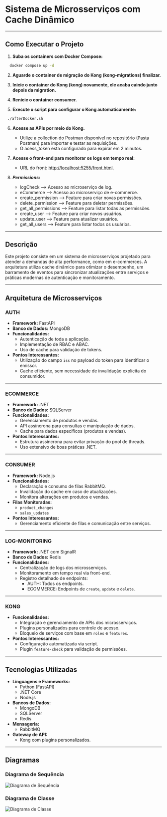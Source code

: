 # Sistema de Microsserviços com Cache Dinâmico

---

## Como Executar o Projeto

1. **Suba os containers com Docker Compose:**
 ```bash
   docker compose up -d
```

2. **Aguarde o container de migração do Kong (kong-migrations) finalizar.**

3. **Inicie o container do Kong (kong) novamente, ele acaba caindo junto depois da migration.**

4. **Renicie o container consumer.**

5. **Execute o script para configurar o Kong automaticamente:**
  ```bash
   ./afterDocker.sh
  ```

6. **Acesse as APIs por meio do Kong.**
   - Utilize a collection do Postman disponível no repositório (Pasta Postman) para importar e testar as requisições.
   - O acess_token esta configurado para expirar em 2 minutos.

7. **Acesse o front-end para monitorar os logs em tempo real:**
   - URL do front: [http://localhost:5255/front.html](http://localhost:5255/front.html).

8. ***Permissions:***
   - logCheck --> Acesso ao microserviço de log.
   - eCommerce --> Acesso ao microserviço de e-commerce.
   - create_permission --> Feature para criar novas permissões.
   - delete_permission --> Feature para deletar permissões.
   - get_all_permissions --> Feature para listar todas as permissões.
   - create_user --> Feature para criar novos usuários.
   - update_user --> Feature para atualizar usuários.
   - get_all_users --> Feature para listar todos os usuários.
---

## Descrição
Este projeto consiste em um sistema de microsserviços projetado para atender a demandas de alta performance, como em e-commerces. A arquitetura utiliza cache dinâmico para otimizar o desempenho, um barramento de eventos para sincronizar atualizações entre serviços e práticas modernas de autenticação e monitoramento.

---

## Arquitetura de Microsserviços

### **AUTH**
- **Framework:** FastAPI
- **Banco de Dados:** MongoDB
- **Funcionalidades:**
  - Autenticação de toda a aplicação.
  - Implementação de RBAC e ABAC.
  - Uso de cache para validação de tokens.
- **Pontos Interessantes:**
  - Utilização do campo `iss` no payload do token para identificar o emissor.
  - Cache eficiente, sem necessidade de invalidação explícita do consumidor.

---

### **ECOMMERCE**
- **Framework:** .NET
- **Banco de Dados:** SQLServer
- **Funcionalidades:**
  - Gerenciamento de produtos e vendas.
  - API assíncrona para consultas e manipulação de dados.
  - Cache para dados específicos (produtos e vendas).
- **Pontos Interessantes:**
  - Estrutura assíncrona para evitar privação do pool de threads.
  - Uso extensivo de boas práticas .NET.

---

### **CONSUMER**
- **Framework:** Node.js
- **Funcionalidades:**
  - Declaração e consumo de filas RabbitMQ.
  - Invalidação do cache em caso de atualizações.
  - Monitora alterações em produtos e vendas.
- **Filas Monitoradas:**
  - `product_changes`
  - `sales_updates`
- **Pontos Interessantes:**
  - Gerenciamento eficiente de filas e comunicação entre serviços.

---

### **LOG-MONITORING**
- **Framework:** .NET com SignalR
- **Banco de Dados:** Redis
- **Funcionalidades:**
  - Centralização de logs dos microsserviços.
  - Monitoramento em tempo real via front-end.
  - Registro detalhado de endpoints:
    - AUTH: Todos os endpoints.
    - ECOMMERCE: Endpoints de `create`, `update` e `delete`.

---

### **KONG**
- **Funcionalidades:**
  - Integração e gerenciamento de APIs dos microsserviços.
  - Plugins personalizados para controle de acesso.
  - Bloqueio de serviços com base em `roles` e `features`.
- **Pontos Interessantes:**
  - Configuração automatizada via script.
  - Plugin `feature-check` para validação de permissões.

---

## Tecnologias Utilizadas
- **Linguagens e Frameworks:**
  - Python (FastAPI)
  - .NET Core
  - Node.js
- **Bancos de Dados:**
  - MongoDB
  - SQLServer
  - Redis
- **Mensageria:**
  - RabbitMQ
- **Gateway de API:**
  - Kong com plugins personalizados.

---

## Diagramas

### **Diagrama de Sequência**
![Diagrama de Sequência](out/AplicationDiagrams/sequencediagram/sequencediagram.png)

### **Diagrama de Classe**
![Diagrama de Classe](out/AplicationDiagrams/classdiagram/classdiagram.png)